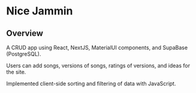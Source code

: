 # Nice Jammin

## Overview

A CRUD app using React, NextJS, MaterialUI components, and SupaBase (PostgreSQL).

Users can add songs, versions of songs, ratings of versions, and ideas for the site.

Implemented client-side sorting and filtering of data with JavaScript.
